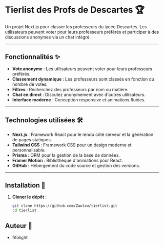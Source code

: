 # Tierlist des Profs de Descartes 🏆

Un projet Next.js pour classer les professeurs du lycée Descartes. Les utilisateurs peuvent voter pour leurs professeurs préférés et participer à des discussions anonymes via un chat intégré.

---

## Fonctionnalités ✨

- **Vote anonyme** : Les utilisateurs peuvent voter pour leurs professeurs préférés.
- **Classement dynamique** : Les professeurs sont classés en fonction du nombre de votes.
- **Filtres** : Recherchez des professeurs par nom ou matière.
- **Chat en direct** : Discutez anonymement avec d'autres utilisateurs.
- **Interface moderne** : Conception responsive et animations fluides.

---

## Technologies utilisées 🛠️

- **Next.js** : Framework React pour le rendu côté serveur et la génération de pages statiques.
- **Tailwind CSS** : Framework CSS pour un design moderne et personnalisable.
- **Prisma** : ORM pour la gestion de la base de données.
- **Framer Motion** : Bibliothèque d'animations pour React.
- **GitHub** : Hébergement du code source et gestion des versions.

---

## Installation 🚀

1. **Cloner le dépôt** :
   ```bash
   git clone https://github.com/Zawlaw/tierlist.git
   cd tierlist
## Auteur 👤
- fifolight
